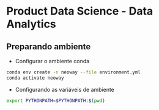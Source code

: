 # Product Data Science - Data Analytics


## Preparando ambiente

* Configurar o ambiente conda
``` bash
conda env create -n neoway --file environment.yml
conda activate neoway
```

* Configurando as variáveis de ambiente
``` bash
export PYTHONPATH=$PYTHONPATH:$(pwd)
```